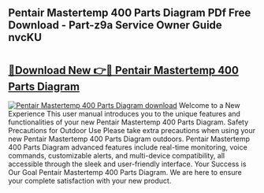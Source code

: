 ## Pentair Mastertemp 400 Parts Diagram PDf Free Download - Part-z9a Service Owner Guide nvcKU

# <h2><a href="http://dflezx.blite.top/?on=Pentair+Mastertemp+400+Parts+Diagram">🔗Download New 👉🔴 Pentair Mastertemp 400 Parts Diagram</a></h2>

[![Pentair Mastertemp 400 Parts Diagram download](https://i.imgur.com/lujVjoI.png)](http://dflezx.blite.top/?on=Pentair+Mastertemp+400+Parts+Diagram)
Welcome to a New Experience This user manual introduces you to the unique features and functionalities of your new Pentair Mastertemp 400 Parts Diagram. Safety Precautions for Outdoor Use Please take extra precautions when using your new Pentair Mastertemp 400 Parts Diagram outdoors. Pentair Mastertemp 400 Parts Diagram advanced features include real-time monitoring, voice commands, customizable alerts, and multi-device compatibility, all accessible through the sleek and user-friendly interface. Your Success is Our Goal Pentair Mastertemp 400 Parts Diagram. We are here to ensure your complete satisfaction with your new product.

